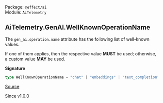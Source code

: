 Package: `@effect/ai`<br />
Module: `AiTelemetry`<br />

## AiTelemetry.GenAI.WellKnownOperationName

The `gen_ai.operation.name` attribute has the following list of well-known
values.

If one of them applies, then the respective value **MUST** be used;
otherwise, a custom value **MAY** be used.

**Signature**

```ts
type WellKnownOperationName = "chat" | "embeddings" | "text_completion"
```

[Source](https://github.com/Effect-TS/effect/tree/main/packages/ai/ai/src/AiTelemetry.ts#L182)

Since v1.0.0